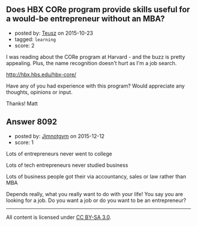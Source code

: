 ## Does HBX CORe program provide skills useful for a would-be entrepreneur without an MBA?

- posted by: [Teusz](https://stackexchange.com/users/2802249/teusz) on 2015-10-23
- tagged: `learning`
- score: 2

I was reading about the CORe program at Harvard - and the buzz is pretty appealing. Plus, the name recognition doesn't hurt as I'm a job search. 

http://hbx.hbs.edu/hbx-core/

Have any of you had experience with this program? Would appreciate any thoughts, opinions or input.

Thanks!
Matt


## Answer 8092

- posted by: [Jimnotgym](https://stackexchange.com/users/7461839/jimnotgym) on 2015-12-12
- score: 1

Lots of entrepreneurs never went to college

Lots of tech entrepreneurs never studied business

Lots of business people got their via accountancy, sales or law rather than MBA

Depends really, what you really want to do with your life! You say you are looking for a job. Do you want a job or do you want to be an entrepreneur?



---

All content is licensed under [CC BY-SA 3.0](https://creativecommons.org/licenses/by-sa/3.0/).
